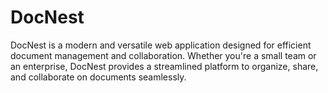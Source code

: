 # DocNest
DocNest is a modern and versatile web application designed for efficient document management and collaboration. Whether you're a small team or an enterprise, DocNest provides a streamlined platform to organize, share, and collaborate on documents seamlessly.
